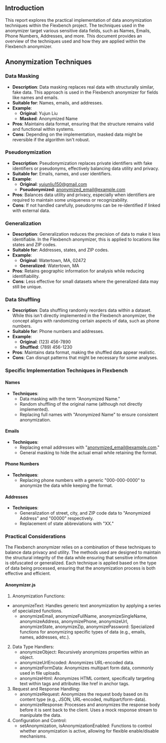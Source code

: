 ## Introduction

This report explores the practical implementation of data anonymization techniques within the Flexbench project. The techniques used in the anonymizer target various sensitive data fields, such as Names, Emails, Phone Numbers, Addresses, and more. This document provides an overview of the techniques used and how they are applied within the Flexbench anonymizer.

## Anonymization Techniques

### Data Masking
- **Description**: Data masking replaces real data with structurally similar, fake data. This approach is used in the Flexbench anonymizer for fields like names and emails.
- **Suitable for**: Names, emails, and addresses.
- **Example**:
  - **Original**: Yujun Liu
  - **Masked**: Anonymized Name
- **Pros**: Maintains data format, ensuring that the structure remains valid and functional within systems.
- **Cons**: Depending on the implementation, masked data might be reversible if the algorithm isn't robust.

### Pseudonymization
- **Description**: Pseudonymization replaces private identifiers with fake identifiers or pseudonyms, effectively balancing data utility and privacy.
- **Suitable for**: Emails, names, and user identifiers.
- **Example**:
  - **Original**: yujunliu150@gmail.com
  - **Pseudonymized**: anonymized_email@example.com
- **Pros**: Balances data utility and privacy, especially when identifiers are required to maintain some uniqueness or recognizability.
- **Cons**: If not handled carefully, pseudonyms can be re-identified if linked with external data.

### Generalization
- **Description**: Generalization reduces the precision of data to make it less identifiable. In the Flexbench anonymizer, this is applied to locations like states and ZIP codes.
- **Suitable for**: Addresses, states, and ZIP codes.
- **Example**:
  - **Original**: Watertown, MA, 02472
  - **Generalized**: Watertown, MA
- **Pros**: Retains geographic information for analysis while reducing identifiability.
- **Cons**: Less effective for small datasets where the generalized data may still be unique.

### Data Shuffling
- **Description**: Data shuffling randomly reorders data within a dataset. While this isn't directly implemented in the Flexbench anonymizer, the concept aligns with randomizing certain aspects of data, such as phone numbers.
- **Suitable for**: Phone numbers and addresses.
- **Example**:
  - **Original**: (123) 456-7890
  - **Shuffled**: (789) 456-1230
- **Pros**: Maintains data format, making the shuffled data appear realistic.
- **Cons**: Can disrupt patterns that might be necessary for some analyses.

### Specific Implementation Techniques in Flexbench

#### Names
- **Techniques**:
  - Data masking with the term "Anonymized Name."
  - Random shuffling of the original name (although not directly implemented).
  - Replacing full names with "Anonymized Name" to ensure consistent anonymization.

#### Emails
- **Techniques**:
  - Replacing email addresses with "anonymized_email@example.com."
  - General masking to hide the actual email while retaining the format.

#### Phone Numbers
- **Techniques**:
  - Replacing phone numbers with a generic "000-000-0000" to anonymize the data while keeping the format.
  
#### Addresses
- **Techniques**:
  - Generalization of street, city, and ZIP code data to "Anonymized Address" and "00000" respectively.
  - Replacement of state abbreviations with "XX."

### Practical Considerations

The Flexbench anonymizer relies on a combination of these techniques to balance data privacy and utility. The methods used are designed to maintain the structural integrity of the data while ensuring that sensitive information is obfuscated or generalized. Each technique is applied based on the type of data being processed, ensuring that the anonymization process is both effective and efficient.

#### Anonymizer.js

1. Anonymization Functions:
  - anonymizeText: Handles generic text anonymization by applying a series of specialized functions.
	-	anonymizeEmail, anonymizeFullName, anonymizeSingleName, anonymizeAddress, anonymizePhone, anonymizeUrl, anonymizeState, anonymizeZip, anonymizePassword: Specialized functions for anonymizing specific types of data (e.g., emails, names, addresses, etc.).
2.	Data Type Handlers:
	-	anonymizeObject: Recursively anonymizes properties within an object.
	-	anonymizeUrlEncoded: Anonymizes URL-encoded data.
	-	anonymizeFormData: Anonymizes multipart form data, commonly used in file uploads.
	-	anonymizeHtml: Anonymizes HTML content, specifically targeting text within tags and attributes like href in anchor tags.
3.	Request and Response Handling:
	-	anonymizeRequest: Anonymizes the request body based on its content type (e.g., JSON, URL-encoded, multipart/form-data).
	-	anonymizeResponse: Processes and anonymizes the response body before it is sent back to the client. Uses a mock response stream to manipulate the data.
4.	Configuration and Control:
	-	setAnonymization, isAnonymizationEnabled: Functions to control whether anonymization is active, allowing for flexible enable/disable mechanisms.